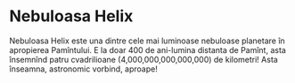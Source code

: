 # Nebuloasa Helix

Nebuloasa Helix este una dintre cele mai luminoase nebuloase planetare în
apropierea Pamîntului. E la doar 400 de ani-lumina distanta de Pamînt, asta
însemnînd patru cvadrilioane (4,000,000,000,000,000) de kilometri! Asta
înseamna, astronomic vorbind, aproape!
